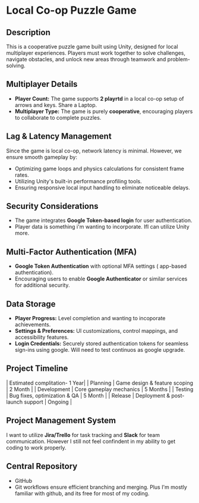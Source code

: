 # Local Co-op Puzzle Game

## Description
This is a cooperative puzzle game built using Unity, designed for local multiplayer experiences. Players must work together to solve challenges, navigate obstacles, and unlock new areas through teamwork and problem-solving.

## Multiplayer Details
- **Player Count:** The game supports **2 playrtd** in a local co-op setup of arrows and keys. Share a Laptop.
- **Multiplayer Type:** The game is purely **cooperative**, encouraging players to collaborate to complete puzzles.

## Lag & Latency Management
Since the game is local co-op, network latency is minimal. However, we ensure smooth gameplay by:
- Optimizing game loops and physics calculations for consistent frame rates.
- Utilizing Unity's built-in performance profiling tools.
- Ensuring responsive local input handling to eliminate noticeable delays.

## Security Considerations
- The game integrates **Google Token-based login** for user authentication.
- Player data is something i'm wanting to incorporate. IfI can utilize Unity more. 

## Multi-Factor Authentication (MFA)
- **Google Token Authentication** with optional MFA settings ( app-based authentication).
- Encouraging users to enable **Google Authenticator** or similar services for additional security.

## Data Storage
- **Player Progress:** Level completion and wanting to incoporate achievements.
- **Settings & Preferences:** UI customizations, control mappings, and accessibility features.
- **Login Credentials:** Securely stored authentication tokens for seamless sign-ins using google. Will need to test continuos as google upgrade.

## Project Timeline
| Estimated complitation- 1 Year|
| Planning | Game design & feature scoping | 2 Month |
| Development | Core gameplay mechanics | 5 Months |
| Testing | Bug fixes, optimization & QA | 5 Month |
| Release | Deployment & post-launch support | Ongoing |

## Project Management System
I want to utilize **Jira/Trello** for task tracking and **Slack** for team communication. However I still not feel confindent in my ability to get coding to work properly. 

## Central Repository
- GitHub
- Git workflows ensure efficient branching and merging. Plus I'm mostly familiar with github, and its free for most of my coding. 
